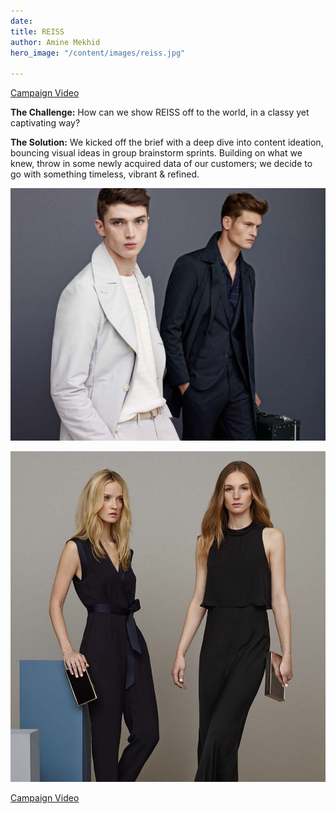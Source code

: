```yaml
---
date: 
title: REISS
author: Amine Mekhid
hero_image: "/content/images/reiss.jpg"

---
```

[Campaign Video](https://www.youtube.com/watch?v=0Ggn3tQliFE)

**The Challenge:** How can we show REISS off to the world, in a classy yet captivating way?

**The Solution:** We kicked off the brief with a deep dive into content ideation, bouncing visual ideas in group brainstorm sprints. Building on what we knew, throw in some newly acquired data of our customers; we decide to go with something timeless, vibrant & refined.

![](/content/images/reiss_men.jpg)

![](/content/images/reiss_women.jpg)

[Campaign Video](https://www.youtube.com/watch?v=0Ggn3tQliFE)